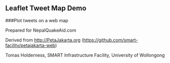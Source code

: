 Leaflet Tweet Map Demo
----------------------
###Plot tweets on a web map

Prepared for NepalQuakeAid.com

Derived from http://PetaJakarta.org (https://github.com/smart-facility/petajakarta-web)

Tomas Holderness, SMART Infrastructure Facility, University of Wollongong

